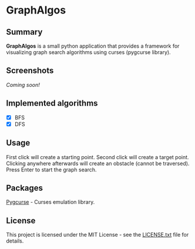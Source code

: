 # GraphAlgos

## Summary
**GraphAlgos** is a small python application that provides a framework for visualizing graph search algorithms using curses (pygcurse library).

## Screenshots
*Coming soon!*

## Implemented algorithms
- [x] BFS
- [x] DFS

## Usage
First click will create a starting point.
Second click will create a target point.
Clicking anywhere afterwards will create an obstacle (cannot be traversed).
Press Enter to start the graph search.

## Packages
[Pygcurse](http://inventwithpython.com/pygcurse/) - Curses emulation library.

## License
This project is licensed under the MIT License - see the [LICENSE.txt](LICENSE.txt) file for details.

